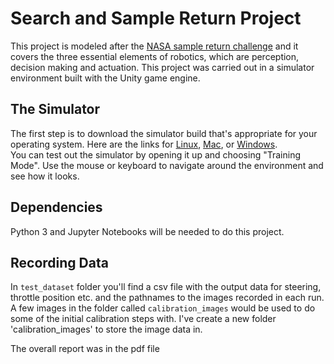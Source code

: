 # Search and Sample Return Project

This project is modeled after the [NASA sample return challenge](https://www.nasa.gov/directorates/spacetech/centennial_challenges/sample_return_robot/index.html) and it covers the three essential elements of robotics, which are perception, decision making and actuation. This project was carried out in a simulator environment built with the Unity game engine. 

## The Simulator
The first step is to download the simulator build that's appropriate for your operating system.  Here are the links for [Linux](https://s3-us-west-1.amazonaws.com/udacity-robotics/Rover+Unity+Sims/Linux_Roversim.zip), [Mac](	https://s3-us-west-1.amazonaws.com/udacity-robotics/Rover+Unity+Sims/Mac_Roversim.zip), or [Windows](https://s3-us-west-1.amazonaws.com/udacity-robotics/Rover+Unity+Sims/Windows_Roversim.zip).   
You can test out the simulator by opening it up and choosing "Training Mode".  Use the mouse or keyboard to navigate around the environment and see how it looks.

## Dependencies
Python 3 and Jupyter Notebooks will be needed to do this project.

## Recording Data
In `test_dataset` folder you'll find a csv file with the output data for steering, throttle position etc. and the pathnames to the images recorded in each run.  A few images in the folder called `calibration_images` would be used to do some of the initial calibration steps with. 
I've create a new folder 'calibration_images' to store the image data in. 

The overall report was in the pdf file 